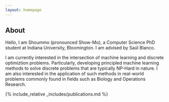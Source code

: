 ```yaml
---
layout: homepage
---
```


## About

Hello, I am Shoummo (pronounced Show-Mo), a Computer Science PhD student at Indiana University, Bloomington. I am advised by Saúl Blanco.

I am currently interested in the intersection of machine learning and discrete optimiztion problems. Particularly, developing principled machine learning methods to solve discrete problems that are typically NP-Hard in nature. I am also interested in the application of such methods in real-world problems commonly found in fields such as Biology and Operations Research.

{% include_relative _includes/publications.md %}

